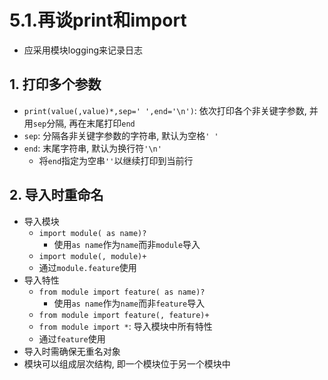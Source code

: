 # 5.1.再谈print和import

- 应采用模块logging来记录日志

## 1. 打印多个参数

- `print(value(,value)*,sep=' ',end='\n')`: 依次打印各个非关键字参数, 并用`sep`分隔, 再在末尾打印`end`
- `sep`: 分隔各非关键字参数的字符串, 默认为空格`' '`
- `end`: 末尾字符串, 默认为换行符`'\n'`
    - 将`end`指定为空串`''`以继续打印到当前行

## 2. 导入时重命名

- 导入模块
    - `import module( as name)?`
        - 使用`as name`作为`name`而非`module`导入
    - `import module(, module)+`
    - 通过`module.feature`使用
- 导入特性
    - `from module import feature( as name)?`
        - 使用`as name`作为`name`而非`feature`导入
    - `from module import feature(, feature)+`
    - `from module import *`: 导入模块中所有特性
    - 通过`feature`使用
- 导入时需确保无重名对象
- 模块可以组成层次结构, 即一个模块位于另一个模块中

